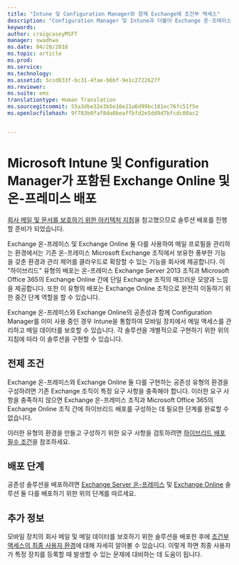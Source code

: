 ```yaml
---
title: "Intune 및 Configuration Manager와 함께 Exchange에 조건부 액세스"
description: "Configuration Manager 및 Intune과 더불어 Exchange 온-프레미스 및 Exchange Online을 함께 사용하여 모바일 장치에서 메일 액세스를 관리하고 메일 데이터를 보호합니다."
keywords: 
author: craigcaseyMSFT
manager: swadhwa
ms.date: 04/28/2016
ms.topic: article
ms.prod: 
ms.service: 
ms.technology: 
ms.assetid: 5ccd033f-bc31-4fae-b6bf-9e1c2722627f
ms.reviewer: 
ms.suite: ems
translationtype: Human Translation
ms.sourcegitcommit: 55a3dbe32e3b5e10e21a6d99bc101ec76fc51f5e
ms.openlocfilehash: 9f783b0faf8da0beaffbfd2e5dd9d7bfcdc08ac2


---
```


# Microsoft Intune 및 Configuration Manager가 포함된 Exchange Online 및 온-프레미스 배포
[회사 메일 및 문서를 보호하기 위한 아키텍처 지침](architecture-guidance-for-protecting-company-email-and-documents.md)을 참고했으므로 솔루션 배포를 진행할 준비가 되었습니다.

Exchange 온-프레미스 및 Exchange Online 둘 다를 사용하여 메일 프로필을 관리하는 환경에서는 기존 온-프레미스 Microsoft Exchange 조직에서 보유한 풍부한 기능을 갖춘 환경과 관리 제어를 클라우드로 확장할 수 있는 기능을 회사에 제공합니다. 이 "하이브리드" 유형의 배포는 온-프레미스 Exchange Server 2013 조직과 Microsoft Office 365의 Exchange Online 간에 단일 Exchange 조직의 매끄러운 모양과 느낌을 제공합니다. 또한 이 유형의 배포는 Exchange Online 조직으로 완전히 이동하기 위한 중간 단계 역할을 할 수 있습니다.

Exchange 온-프레미스와 Exchange Online의 공존성과 함께 Configuration Manager를 이미 사용 중인 경우 Intune을 통합하여 모바일 장치에서 메일 액세스를 관리하고 메일 데이터를 보호할 수 있습니다. 각 솔루션을 개별적으로 구현하기 위한 위의 지침에 따라 이 솔루션을 구현할 수 있습니다.

## 전제 조건
Exchange 온-프레미스와 Exchange Online 둘 다를 구현하는 공존성 유형의 환경을 구성하려면 기존 Exchange 조직이 특정 요구 사항을 충족해야 합니다. 이러한 요구 사항을 충족하지 않으면 Exchange 온-프레미스 조직과 Microsoft Office 365의 Exchange Online 조직 간에 하이브리드 배포를 구성하는 데 필요한 단계를 완료할 수 없습니다.

이러한 유형의 환경을 만들고 구성하기 위한 요구 사항을 검토하려면 [하이브리드 배포 필수 조건](https://technet.microsoft.com/library/hh534377.aspx)을 참조하세요.

## 배포 단계
공존성 솔루션을 배포하려면 [Exchange Server 온-프레미스](conditional-access-intune-configmgr-exchange.md) 및 [Exchange Online](conditional-access-intune-configmgr-exchange-online.md) 솔루션 둘 다를 배포하기 위한 위의 단계를 따르세요.

## 추가 정보
모바일 장치의 회사 메일 및 메일 데이터를 보호하기 위한 솔루션을 배포한 후에 [조건부 액세스의 최종 사용자 환경](end-user-experience-conditional-access.md)에 대해 자세히 알아볼 수 있습니다. 이렇게 하면 최종 사용자가 특정 장치를 등록할 때 발생할 수 있는 문제에 대비하는 데 도움이 됩니다.



<!--HONumber=Aug16_HO1-->


